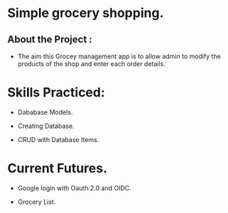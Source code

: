 # Simple grocery shopping.
 
 ## About the Project :

- The aim this Grocey management app is to allow admin to modify the products of the shop and enter each order details.

# Skills Practiced:

- Dababase Models.

- Creating Database.

- CRUD with Database Items.

# Current Futures.

- Google login with Oauth 2.0 and OIDC.

- Grocery List.
